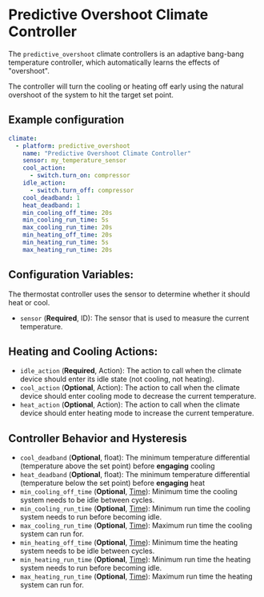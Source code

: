 # Predictive Overshoot Climate Controller

The `predictive_overshoot` climate controllers is an adaptive bang-bang temperature controller, which automatically learns the effects of "overshoot".

The controller will turn the cooling or heating off early using the natural overshoot of the system to hit the target set point.

## Example configuration

```yaml
climate:
  - platform: predictive_overshoot
    name: "Predictive Overshoot Climate Controller"
    sensor: my_temperature_sensor
    cool_action:
      - switch.turn_on: compressor
    idle_action:
      - switch.turn_off: compressor
    cool_deadband: 1
    heat_deadband: 1
    min_cooling_off_time: 20s
    min_cooling_run_time: 5s
    max_cooling_run_time: 20s
    min_heating_off_time: 20s
    min_heating_run_time: 5s
    max_heating_run_time: 20s
```

## Configuration Variables:

The thermostat controller uses the sensor to determine whether it should heat or cool.

- `sensor` (**Required**, ID): The sensor that is used to measure the current temperature.

## Heating and Cooling Actions:

- `idle_action` (**Required**, Action): The action to call when the climate device should enter its idle state (not cooling, not heating).
- `cool_action` (**Optional**, Action): The action to call when the climate device should enter cooling mode to decrease the current temperature.
- `heat_action` (**Optional**, Action): The action to call when the climate device should enter heating mode to increase the current temperature.

## Controller Behavior and Hysteresis

- `cool_deadband` (**Optional**, float): The minimum temperature differential (temperature above the set point) before **engaging** cooling
- `heat_deadband` (**Optional**, float): The minimum temperature differential (temperature below the set point) before **engaging** heat
- `min_cooling_off_time` (**Optional**, [Time](https://esphome.io/guides/configuration-types#config-time)): Minimum time the cooling system needs to be idle between cycles.
- `min_cooling_run_time` (**Optional**, [Time](https://esphome.io/guides/configuration-types#config-time)): Minimum run time the cooling system needs to run before becoming idle.
- `max_cooling_run_time` (**Optional**, [Time](https://esphome.io/guides/configuration-types#config-time)): Maximum run time the cooling system can run for.
- `min_heating_off_time` (**Optional**, [Time](https://esphome.io/guides/configuration-types#config-time)): Minimum time the heating system needs to be idle between cycles.
- `min_heating_run_time` (**Optional**, [Time](https://esphome.io/guides/configuration-types#config-time)): Minimum run time the heating system needs to run before becoming idle.
- `max_heating_run_time` (**Optional**, [Time](https://esphome.io/guides/configuration-types#config-time)): Maximum run time the heating system can run for.
